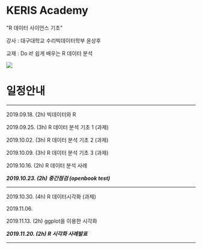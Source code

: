 # KERIS Academy 
"R 데이터 사이언스 기초"

강사 : 대구대학교 수리빅데이터학부 윤상후

교재 : Do it! 쉽게 배우는 R 데이터 분석

![](http://image.yes24.com/Goods/43868089/800x0)

# 일정안내
----
2019.09.18. (2h) 빅데이터와 R

2019.09.25. (3h) R 데이터 분석 기초 1 (과제)

2019.10.02. (3h) R 데이터 분석 기초 2 (과제)

2019.10.09. (3h) R 데이터 분석 기초 3 (과제)

2019.10.16. (2h) R 데이터 분석 사례

***2019.10.23. (2h) 중간점검 (openbook test)***

---
2019.10.30. (4h) R 데이터시각화 (과제)

2019.11.06.    

2019.11.13. (2h) ggplot을 이용한 시각화

***2019.11.20. (2h) R 시각화 사례발표***

---
